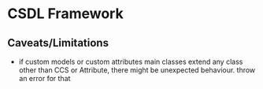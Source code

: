 # CSDL Framework

## Caveats/Limitations
- if custom models or custom attributes main classes extend any class other than 
  CCS or Attribute, there might be unexpected behaviour. throw an error for that
